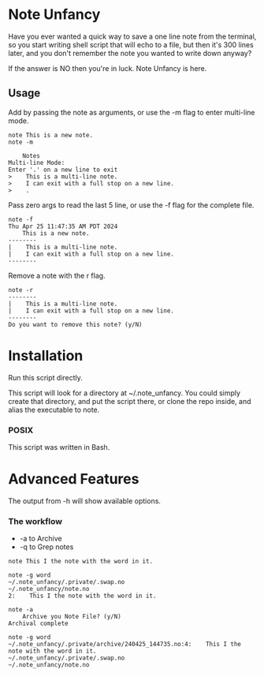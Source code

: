 # Note Unfancy
Have you ever wanted a quick way to save a one line note from the terminal, so
you start writing shell script that will echo to a file, but then it's 300
lines later, and you don't remember the note you wanted to write down anyway?

If the answer is NO then you're in luck. Note Unfancy is here.

## Usage
Add by passing the note as arguments, or use the -m flag to enter multi-line
mode.

```shell
note This is a new note.
note -m

    Notes
Multi-line Mode:
Enter '.' on a new line to exit
>    This is a multi-line note.
>    I can exit with a full stop on a new line.
>    .
```

Pass zero args to read the last 5 line, or use the -f flag for the complete
file.

```shell
note -f
Thu Apr 25 11:47:35 AM PDT 2024
    This is a new note.
--------
|    This is a multi-line note.
|    I can exit with a full stop on a new line.
--------
```

Remove a note with the r flag.

```shell
note -r
--------
|    This is a multi-line note.
|    I can exit with a full stop on a new line.
--------
Do you want to remove this note? (y/N)
```

# Installation
Run this script directly.

This script will look for a directory at ~/.note_unfancy. You could simply
create that directory, and put the script there, or clone the repo inside, and
alias the executable to note.

### POSIX
This script was written in Bash.

# Advanced Features
The output from -h will show available options.

### The workflow
- -a to Archive
- -q to Grep notes

```shell
note This I the note with the word in it.

note -g word
~/.note_unfancy/.private/.swap.no
~/.note_unfancy/note.no
2:    This I the note with the word in it.

note -a
    Archive you Note File? (y/N)
Archival complete

note -g word
~/.note_unfancy/.private/archive/240425_144735.no:4:    This I the note with the word in it.
~/.note_unfancy/.private/.swap.no
~/.note_unfancy/note.no
```
